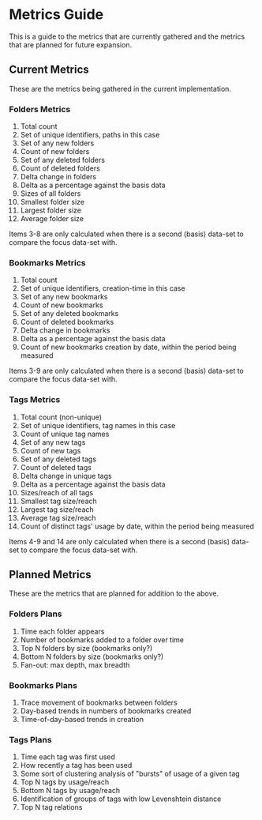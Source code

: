 # Metrics Guide

This is a guide to the metrics that are currently gathered and the metrics that
are planned for future expansion.

## Current Metrics

These are the metrics being gathered in the current implementation.

### Folders Metrics

1. Total count
2. Set of unique identifiers, paths in this case
3. Set of any new folders
4. Count of new folders
5. Set of any deleted folders
6. Count of deleted folders
7. Delta change in folders
8. Delta as a percentage against the basis data
9. Sizes of all folders
10. Smallest folder size
11. Largest folder size
12. Average folder size

Items 3-8 are only calculated when there is a second (basis) data-set to
compare the focus data-set with.

### Bookmarks Metrics

1. Total count
2. Set of unique identifiers, creation-time in this case
3. Set of any new bookmarks
4. Count of new bookmarks
5. Set of any deleted bookmarks
6. Count of deleted bookmarks
7. Delta change in bookmarks
8. Delta as a percentage against the basis data
9. Count of new bookmarks creation by date, within the period being measured

Items 3-9 are only calculated when there is a second (basis) data-set to
compare the focus data-set with.

### Tags Metrics

1. Total count (non-unique)
2. Set of unique identifiers, tag names in this case
3. Count of unique tag names
4. Set of any new tags
5. Count of new tags
6. Set of any deleted tags
7. Count of deleted tags
8. Delta change in unique tags
9. Delta as a percentage against the basis data
10. Sizes/reach of all tags
11. Smallest tag size/reach
12. Largest tag size/reach
13. Average tag size/reach
14. Count of distinct tags' usage by date, within the period being measured

Items 4-9 and 14 are only calculated when there is a second (basis) data-set to
compare the focus data-set with.

## Planned Metrics

These are the metrics that are planned for addition to the above.

### Folders Plans

1. Time each folder appears
2. Number of bookmarks added to a folder over time
3. Top N folders by size (bookmarks only?)
4. Bottom N folders by size (bookmarks only?)
5. Fan-out: max depth, max breadth

### Bookmarks Plans

1. Trace movement of bookmarks between folders
2. Day-based trends in numbers of bookmarks created
3. Time-of-day-based trends in creation

### Tags Plans

1. Time each tag was first used
2. How recently a tag has been used
3. Some sort of clustering analysis of "bursts" of usage of a given tag
4. Top N tags by usage/reach
5. Bottom N tags by usage/reach
6. Identification of groups of tags with low Levenshtein distance
7. Top N tag relations
